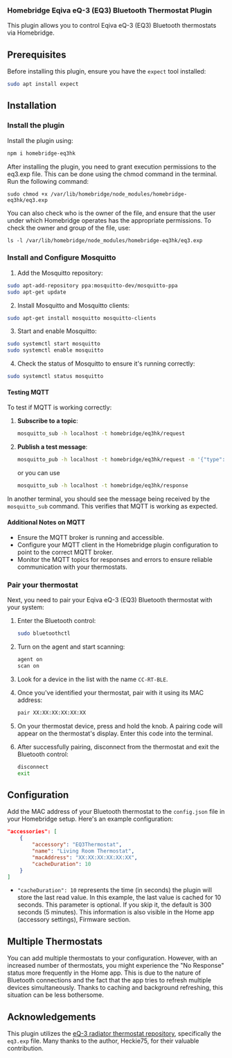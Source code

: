 ### Homebridge Eqiva eQ-3 (EQ3) Bluetooth Thermostat Plugin

This plugin allows you to control Eqiva eQ-3 (EQ3) Bluetooth thermostats via Homebridge.

## Prerequisites

Before installing this plugin, ensure you have the `expect` tool installed:

```bash
sudo apt install expect
```

## Installation

### Install the plugin

Install the plugin using:
```bash
npm i homebridge-eq3hk
```

After installing the plugin, you need to grant execution permissions to the eq3.exp file. This can be done using the chmod command in the terminal. Run the following command:

```
sudo chmod +x /var/lib/homebridge/node_modules/homebridge-eq3hk/eq3.exp
```

You can also check who is the owner of the file, and ensure that the user under which Homebridge operates has the appropriate permissions. To check the owner and group of the file, use:

```
ls -l /var/lib/homebridge/node_modules/homebridge-eq3hk/eq3.exp
```

### Install and Configure Mosquitto

1. Add the Mosquitto repository:

```sh
sudo apt-add-repository ppa:mosquitto-dev/mosquitto-ppa
sudo apt-get update
```

2. Install Mosquitto and Mosquitto clients:

```sh
sudo apt-get install mosquitto mosquitto-clients
```

3. Start and enable Mosquitto:

```sh
sudo systemctl start mosquitto
sudo systemctl enable mosquitto
```

4. Check the status of Mosquitto to ensure it's running correctly:

```sh
sudo systemctl status mosquitto
```

#### Testing MQTT

To test if MQTT is working correctly:

1. **Subscribe to a topic**:
   ```sh
   mosquitto_sub -h localhost -t homebridge/eq3hk/request
   ```

2. **Publish a test message**:
   ```sh
   mosquitto_pub -h localhost -t homebridge/eq3hk/request -m '{"type": "getTemperature", "macAddress": "XX:XX:XX:XX:XX:XX"}'
   ```

   or you can use
   ```sh
   mosquitto_sub -h localhost -t homebridge/eq3hk/response
   ```

In another terminal, you should see the message being received by the `mosquitto_sub` command. This verifies that MQTT is working as expected.

#### Additional Notes on MQTT

- Ensure the MQTT broker is running and accessible.
- Configure your MQTT client in the Homebridge plugin configuration to point to the correct MQTT broker.
- Monitor the MQTT topics for responses and errors to ensure reliable communication with your thermostats.

### Pair your thermostat

Next, you need to pair your Eqiva eQ-3 (EQ3) Bluetooth thermostat with your system:

1. Enter the Bluetooth control:
   ```bash
   sudo bluetoothctl
   ```

2. Turn on the agent and start scanning:
   ```bash
   agent on
   scan on
   ```

3. Look for a device in the list with the name `CC-RT-BLE`.

4. Once you've identified your thermostat, pair with it using its MAC address:
   ```bash
   pair XX:XX:XX:XX:XX:XX
   ```

5. On your thermostat device, press and hold the knob. A pairing code will appear on the thermostat's display. Enter this code into the terminal.

6. After successfully pairing, disconnect from the thermostat and exit the Bluetooth control:
   ```bash
   disconnect
   exit
   ```

## Configuration

Add the MAC address of your Bluetooth thermostat to the `config.json` file in your Homebridge setup. Here's an example configuration:

```json
"accessories": [
    {
        "accessory": "EQ3Thermostat",
        "name": "Living Room Thermostat",
        "macAddress": "XX:XX:XX:XX:XX:XX",
        "cacheDuration": 10
    }
]
```

- `"cacheDuration": 10` represents the time (in seconds) the plugin will store the last read value. In this example, the last value is cached for 10 seconds. This parameter is optional. If you skip it, the default is 300 seconds (5 minutes). This information is also visible in the Home app (accessory settings), Firmware section.

## Multiple Thermostats

You can add multiple thermostats to your configuration. However, with an increased number of thermostats, you might experience the "No Response" status more frequently in the Home app. This is due to the nature of Bluetooth connections and the fact that the app tries to refresh multiple devices simultaneously. Thanks to caching and background refreshing, this situation can be less bothersome.

## Acknowledgements

This plugin utilizes the [eQ-3 radiator thermostat repository](https://github.com/Heckie75/eQ-3-radiator-thermostat/tree/master), specifically the `eq3.exp` file. Many thanks to the author, Heckie75, for their valuable contribution.
